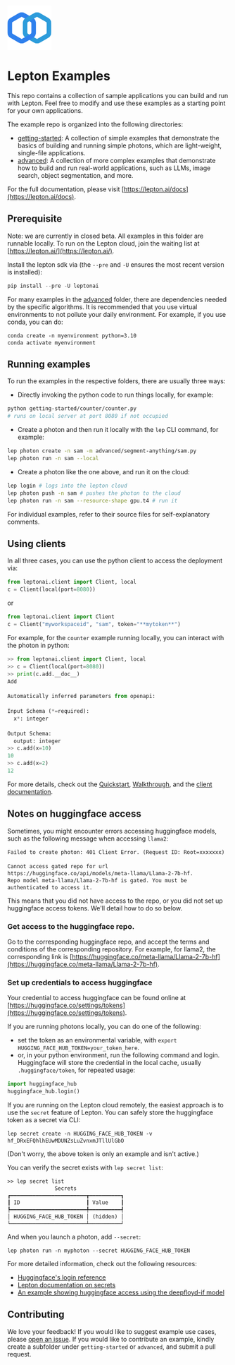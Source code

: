 <img src="assets/logo.svg" height=100>

# Lepton Examples

This repo contains a collection of sample applications you can build and run with Lepton.
Feel free to modify and use these examples as a starting point for your own applications.

The example repo is organized into the following directories:
- [getting-started](https://github.com/leptonai/examples/tree/main/getting-started): A collection of simple examples that demonstrate the basics of building and running simple photons, which are light-weight, single-file applications.
- [advanced](https://github.com/leptonai/examples/tree/main/advanced): A collection of more complex examples that demonstrate how to build and run real-world applications, such as LLMs, image search, object segmentation, and more.

For the full documentation, please visit [https://lepton.ai/docs](https://lepton.ai/docs).

## Prerequisite

Note: we are currently in closed beta. All examples in this folder are runnable locally. To run on the Lepton cloud, join the waiting list at [https://lepton.ai/](https://lepton.ai/).

Install the lepton sdk via (the `--pre` and `-U` ensures the most recent version is installed):
```python
pip install --pre -U leptonai
```

For many examples in the [advanced](https://github.com/leptonai/examples/tree/main/advanced) folder, there are dependencies needed by the specific algorithms. It is recommended that you use virtual environments to not pollute your daily environment. For example, if you use conda, you can do:
```shell
conda create -n myenvironment python=3.10
conda activate myenvironment
```

## Running examples

To run the examples in the respective folders, there are usually three ways:
- Directly invoking the python code to run things locally, for example:
```bash
python getting-started/counter/counter.py
# runs on local server at port 8080 if not occupied
```
- Create a photon and then run it locally with the `lep` CLI command, for example:
```bash
lep photon create -n sam -m advanced/segment-anything/sam.py
lep photon run -n sam --local
```
- Create a photon like the one above, and run it on the cloud:
```bash
lep login # logs into the lepton cloud
lep photon push -n sam # pushes the photon to the cloud
lep photon run -n sam --resource-shape gpu.t4 # run it
```
For individual examples, refer to their source files for self-explanatory comments.

## Using clients

In all three cases, you can use the python client to access the deployment via:
```python
from leptonai.client import Client, local
c = Client(local(port=8080))
```
or
```python
from leptonai.client import Client
c = Client("myworkspaceid", "sam", token="**mytoken**")
```

For example, for the `counter` example running locally, you can interact with the photon in python:
```python
>> from leptonai.client import Client, local
>> c = Client(local(port=8080))
>> print(c.add.__doc__)
Add

Automatically inferred parameters from openapi:

Input Schema (*=required):
  x*: integer

Output Schema:
  output: integer
>> c.add(x=10)
10
>> c.add(x=2)
12
```

For more details, check out the [Quickstart](https://www.lepton.ai/docs/overview/quickstart), [Walkthrough](https://www.lepton.ai/docs/walkthrough/anatomy_of_a_photon), and the [client documentation](https://www.lepton.ai/docs/walkthrough/clients).


## Notes on huggingface access

Sometimes, you might encounter errors accessing huggingface models, such as the following message when accessing `llama2`:
```text
Failed to create photon: 401 Client Error. (Request ID: Root=xxxxxxx)

Cannot access gated repo for url https://huggingface.co/api/models/meta-llama/Llama-2-7b-hf.
Repo model meta-llama/Llama-2-7b-hf is gated. You must be authenticated to access it.
```
This means that you did not have access to the repo, or you did not set up huggingface access tokens. We'll detail how to do so below.

### Get access to the huggingface repo.
Go to the corresponding huggingface repo, and accept the terms and conditions of the corresponding repository. For example, for llama2, the corresponding link is [https://huggingface.co/meta-llama/Llama-2-7b-hf](https://huggingface.co/meta-llama/Llama-2-7b-hf).

### Set up credentials to access huggingface
Your credential to access huggingface can be found online at [https://huggingface.co/settings/tokens](https://huggingface.co/settings/tokens).

If you are running photons locally, you can do one of the following:
- set the token as an environmental variable, with `export HUGGING_FACE_HUB_TOKEN=your_token_here`.
- or, in your python environment, run the following command and login. Huggingface will store the credential in the local cache, usually `.huggingface/token`, for repeated usage:
```python
import huggingface_hub
huggingface_hub.login()
```

If you are running on the Lepton cloud remotely, the easiest approach is to use the `secret` feature of Lepton. You can safely store the huggingface token as a secret via CLI:
```shell
lep secret create -n HUGGING_FACE_HUB_TOKEN -v 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
```
(Don't worry, the above token is only an example and isn't active.)

You can verify the secret exists with `lep secret list`:
```shell
>> lep secret list
               Secrets               
┏━━━━━━━━━━━━━━━━━━━━━━━━┳━━━━━━━━━━┓
┃ ID                     ┃ Value    ┃
┡━━━━━━━━━━━━━━━━━━━━━━━━╇━━━━━━━━━━┩
│ HUGGING_FACE_HUB_TOKEN │ (hidden) │
└────────────────────────┴──────────┘
```

And when you launch a photon, add `--secret`:
```shell
lep photon run -n myphoton --secret HUGGING_FACE_HUB_TOKEN
```

For more detailed information, check out the following resources:
- [Huggingface's login reference](https://huggingface.co/docs/huggingface_hub/package_reference/login)
- [Lepton documentation on secrets](https://www.lepton.ai/docs/advanced/env_n_secrets)
- [An example showing huggingface access using the deepfloyd-if model](https://github.com/leptonai/examples/tree/main/advanced/deepfloyd-if)

## Contributing

We love your feedback! If you would like to suggest example use cases, please [open an issue](https://github.com/leptonai/examples/issues/new). If you would like to contribute an example, kindly create a subfolder under `getting-started` or `advanced`, and submit a pull request.
